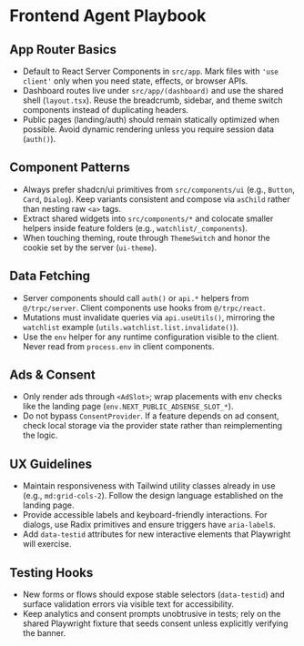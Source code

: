 # Frontend Agent Playbook

## App Router Basics
- Default to React Server Components in `src/app`. Mark files with `'use client'` only when you need state, effects, or browser APIs.
- Dashboard routes live under `src/app/(dashboard)` and use the shared shell (`layout.tsx`). Reuse the breadcrumb, sidebar, and theme switch components instead of duplicating headers.
- Public pages (landing/auth) should remain statically optimized when possible. Avoid dynamic rendering unless you require session data (`auth()`).

## Component Patterns
- Always prefer shadcn/ui primitives from `src/components/ui` (e.g., `Button`, `Card`, `Dialog`). Keep variants consistent and compose via `asChild` rather than nesting raw `<a>` tags.
- Extract shared widgets into `src/components/*` and colocate smaller helpers inside feature folders (e.g., `watchlist/_components`).
- When touching theming, route through `ThemeSwitch` and honor the cookie set by the server (`ui-theme`).

## Data Fetching
- Server components should call `auth()` or `api.*` helpers from `@/trpc/server`. Client components use hooks from `@/trpc/react`.
- Mutations must invalidate queries via `api.useUtils()`, mirroring the `watchlist` example (`utils.watchlist.list.invalidate()`).
- Use the `env` helper for any runtime configuration visible to the client. Never read from `process.env` in client components.

## Ads & Consent
- Only render ads through `<AdSlot>`; wrap placements with env checks like the landing page (`env.NEXT_PUBLIC_ADSENSE_SLOT_*`).
- Do not bypass `ConsentProvider`. If a feature depends on ad consent, check local storage via the provider state rather than reimplementing the logic.

## UX Guidelines
- Maintain responsiveness with Tailwind utility classes already in use (e.g., `md:grid-cols-2`). Follow the design language established on the landing page.
- Provide accessible labels and keyboard-friendly interactions. For dialogs, use Radix primitives and ensure triggers have `aria-label`s.
- Add `data-testid` attributes for new interactive elements that Playwright will exercise.

## Testing Hooks
- New forms or flows should expose stable selectors (`data-testid`) and surface validation errors via visible text for accessibility.
- Keep analytics and consent prompts unobtrusive in tests; rely on the shared Playwright fixture that seeds consent unless explicitly verifying the banner.
